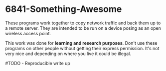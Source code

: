 # 6841-Something-Awesome
These programs work together to copy network traffic and back them up to a remote server. They are intended to be run on a device posing as an open wireless access point.

This work was done for **learning and research purposes**. Don't use these programs on other people without getting their express permission. It's not very nice and depending on where you live it could be illegal.

#TODO - Reproducible write up

